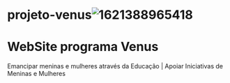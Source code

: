# projeto-venus![1621388965418](https://user-images.githubusercontent.com/23532298/120011008-32aab980-bfb4-11eb-90cf-e4b6aae07c99.jpeg)

# WebSite programa Venus

Emancipar meninas e mulheres através da Educação | Apoiar Iniciativas de Meninas e Mulheres

